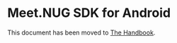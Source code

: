 # Meet.NUG SDK for Android

This document has been moved to [The Handbook](https://jitsi.github.io/handbook/docs/dev-guide/dev-guide-android-sdk).
